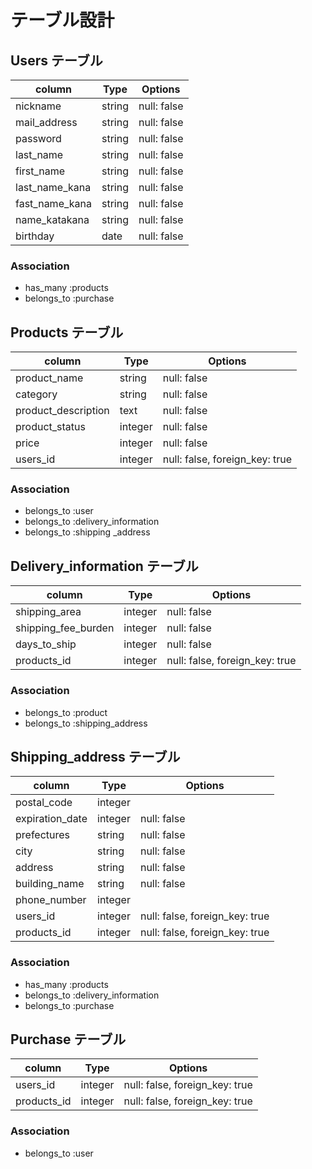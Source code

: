 # テーブル設計

## Users テーブル

| column          | Type   | Options     |
|-----------------|--------|-------------|
| nickname        | string | null: false |
| mail_address    | string | null: false |
| password        | string | null: false |
| last_name       | string | null: false |
| first_name      | string | null: false |
| last_name_kana  | string | null: false |
| fast_name_kana  | string | null: false |
| name_katakana   | string | null: false |
| birthday        | date   | null: false |


### Association

- has_many   :products
- belongs_to :purchase

## Products テーブル

| column               | Type    | Options                        |
|----------------------|---------|--------------------------------|
| product_name         | string  | null: false                    |
| category             | string  | null: false                    |
| product_description  | text    | null: false                    |
| product_status       | integer | null: false                    |
| price                | integer | null: false                    |
| users_id             | integer | null: false, foreign_key: true |

### Association

- belongs_to :user
- belongs_to :delivery_information
- belongs_to :shipping _address

## Delivery_information テーブル

| column               | Type    | Options                        |
|----------------------|---------|--------------------------------|
| shipping_area        | integer | null: false                    |
| shipping_fee_burden  | integer | null: false                    |
| days_to_ship         | integer | null: false                    |
| products_id          | integer | null: false, foreign_key: true |

### Association

- belongs_to :product
- belongs_to :shipping_address

## Shipping_address テーブル

| column               | Type    | Options                        |
|----------------------|---------|--------------------------------|
| postal_code          | integer |                                |
| expiration_date      | integer | null: false                    |
| prefectures          | string  | null: false                    |
| city                 | string  | null: false                    |
| address              | string  | null: false                    |
| building_name        | string  | null: false                    |
| phone_number         | integer |                                |
| users_id             | integer | null: false, foreign_key: true |
| products_id          | integer | null: false, foreign_key: true |

### Association

- has_many   :products
- belongs_to :delivery_information
- belongs_to :purchase

## Purchase テーブル

| column               | Type    | Options                        |
|----------------------|---------|--------------------------------|
| users_id             | integer | null: false, foreign_key: true |
| products_id          | integer | null: false, foreign_key: true |

### Association

- belongs_to :user


